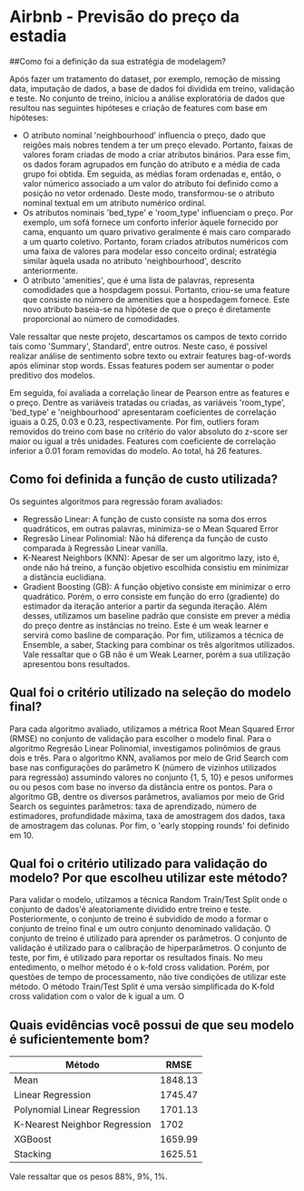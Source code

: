 # Airbnb - Previsão do preço da estadia

##Como foi a definição da sua estratégia de modelagem?

Após fazer um tratamento do dataset, por exemplo, remoção de missing data, imputação de dados, a base de dados foi dividida em treino, validação e teste. No conjunto de treino, iniciou a análise exploratória de dados que resultou nas seguintes hipóteses e criação de features com base em hipóteses:

- O atributo nominal 'neighbourhood' influencia o preço, dado que reigões mais nobres tendem a ter um preço elevado. Portanto, faixas de valores foram criadas de modo a criar atributos binários. Para esse fim, os dados foram agrupados em função do atributo e a média de cada grupo foi obtida. Em seguida, as médias foram ordenadas e, então, o valor númerico associado a um valor do atributo foi definido como a posição no vetor ordenado. Deste modo, transformou-se o atributo nominal textual em um atributo numérico ordinal.
- Os atributos nominais 'bed_type' e 'room_type' influenciam o preço. Por exemplo, um sofá fornece um conforto inferior àquele fornecido por cama, enquanto um quaro privativo geralmente é mais caro comparado a um quarto coletivo. Portanto, foram criados  atributos numéricos com uma faixa de valores para modelar esso conceito ordinal; estratégia similar àquela usada no atributo 'neighbourhood', descrito anteriormente.
- O atributo 'amenities', que é uma lista de palavras, representa comodidades que a hospdagem possui. Portanto, criou-se uma feature que consiste no número de amenities que a hospedagem fornece. Este novo atributo baseia-se na hipótese de que o preço é diretamente proporcional ao número de comodidades.

Vale ressaltar que neste projeto, descartamos os campos de texto corrido tais como 'Summary', Standard', entre outros. Neste caso, é possível realizar análise de sentimento sobre texto ou extrair features bag-of-words após eliminar stop words. Essas features podem ser aumentar o poder preditivo dos modelos.

Em seguida, foi avaliada a correlação linear de Pearson entre as features e o preço. Dentre as variáveis tratadas ou criadas, as variáveis 'room_type', 'bed_type'  e 'neighbourhood' apresentaram coeficientes de correlação iguais a 0.25,  0.03 e 0.23, respectivamente. Por fim, outliers foram removidos do treino com base no critério do valor absoluto do z-score ser maior ou igual a três unidades. Features com coeficiente de correlação inferior a 0.01 foram removidas do modelo. Ao total, há 26 features.

## Como foi definida a função de custo utilizada?

Os seguintes algoritmos para regressão foram avaliados:
- Regressão Linear: A função de custo consiste na soma dos erros quadráticos, em outras palavras, minimiza-se o Mean Squared Error
- Regresão Linear Polinomial: Não há diferença da função de custo comparada à Regressão Linear vanilla.
- K-Nearest Neighbors (KNN): Apesar de ser um algoritmo lazy, isto é, onde não há treino, a função objetivo escolhida consistiu em minimizar a distância euclidiana.
- Gradient Boosting (GB): A função objetivo consiste em minimizar o erro quadrático. Porém, o erro consiste em função do erro (gradiente) do estimador da iteração anterior a partir da segunda iteração.
Além desses, utilizamos um baseline padrão que consiste em prever a média do preço dentre as instâncias no treino. Este é um weak learner e servirá como basline de comparação. Por fim, utilizamos a técnica de Ensemble, a saber, Stacking para combinar os três algoritmos utilizados. Vale ressaltar que o GB não é um Weak Learner, porém a sua utilização apresentou bons resultados.

## Qual foi o critério utilizado na seleção do modelo final?

Para cada algoritmo avaliado, utilizamos a métrica Root Mean Squared Error (RMSE) no conjunto de validação para escolher o modelo final. Para o algoritmo Regresão Linear Polinomial, investigamos polinômios de graus dois e três. Para o algoritmo KNN, avaliamos por meio de Grid Search com base nas configurações do parâmetro K (número de vizinhos utilizados para regressão) assumindo valores no conjunto {1, 5, 10} e pesos uniformes ou ou pesos com base no inverso da distância entre os pontos. Para o algoritmo GB, dentre os diversos parâmetros, avaliamos por meio de Grid Search os seguintes parâmetros: taxa de aprendizado, número de estimadores, profundidade máxima, taxa de amostragem dos dados, taxa de amostragem das colunas. Por fim, o 'early stopping rounds' foi definido em 10.


## Qual foi o critério utilizado para validação do modelo? Por que escolheu utilizar este método?

Para validar o modelo, utilzamos a técnica Random Train/Test Split onde o conjunto de dados'é aleatoriamente dividido entre treino e teste. Posteriormente, o conjunto de treino é subvidido de modo a formar o conjunto de treino final e um outro conjunto denominado validação. O conjunto de treino é utilizado para aprender os parâmetros. O conjunto de validação é utilizado para o  calibração de hiperparâmetros. O conjunto de teste, por fim, é utilizado para reportar os resultados finais. No meu entedimento, o melhor método é o k-fold cross validation. Porém, por questões de tempo de processamento, não tive condições de utilizar este método. O método Train/Test Split é uma versão simplificada do K-fold cross validation com o valor de k igual a um. O

## Quais evidências você possui de que seu modelo é suficientemente bom?



|  Método | RMSE  |
| ------------ | ------------ |
| Mean | 1848.13 |
| Linear Regression | 1745.47  |
| Polynomial Linear Regression   |  1701.13  |
| K-Nearest Neighbor Regression| 1702 |
| XGBoost | 1659.99 |
| Stacking | 1625.51 |

Vale ressaltar que os pesos 88%, 9%, 1%.